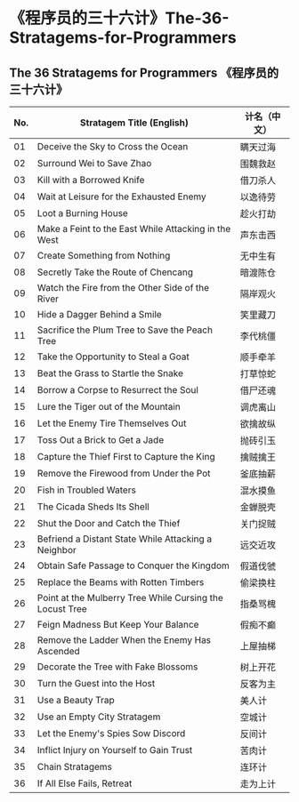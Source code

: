 # 《程序员的三十六计》The-36-Stratagems-for-Programmers

## The 36 Stratagems for Programmers 《程序员的三十六计》

| No. | Stratagem Title (English)                                | 计名（中文） |
| --- | -------------------------------------------------------- | ------ |
| 01  | Deceive the Sky to Cross the Ocean                       | 瞒天过海   |
| 02  | Surround Wei to Save Zhao                                | 围魏救赵   |
| 03  | Kill with a Borrowed Knife                               | 借刀杀人   |
| 04  | Wait at Leisure for the Exhausted Enemy                  | 以逸待劳   |
| 05  | Loot a Burning House                                     | 趁火打劫   |
| 06  | Make a Feint to the East While Attacking in the West     | 声东击西   |
| 07  | Create Something from Nothing                            | 无中生有   |
| 08  | Secretly Take the Route of Chencang                      | 暗渡陈仓   |
| 09  | Watch the Fire from the Other Side of the River          | 隔岸观火   |
| 10  | Hide a Dagger Behind a Smile                             | 笑里藏刀   |
| 11  | Sacrifice the Plum Tree to Save the Peach Tree           | 李代桃僵   |
| 12  | Take the Opportunity to Steal a Goat                     | 顺手牵羊   |
| 13  | Beat the Grass to Startle the Snake                      | 打草惊蛇   |
| 14  | Borrow a Corpse to Resurrect the Soul                    | 借尸还魂   |
| 15  | Lure the Tiger out of the Mountain                       | 调虎离山   |
| 16  | Let the Enemy Tire Themselves Out                        | 欲擒故纵   |
| 17  | Toss Out a Brick to Get a Jade                           | 抛砖引玉   |
| 18  | Capture the Thief First to Capture the King              | 擒贼擒王   |
| 19  | Remove the Firewood from Under the Pot                   | 釜底抽薪   |
| 20  | Fish in Troubled Waters                                  | 混水摸鱼   |
| 21  | The Cicada Sheds Its Shell                               | 金蝉脱壳   |
| 22  | Shut the Door and Catch the Thief                        | 关门捉贼   |
| 23  | Befriend a Distant State While Attacking a Neighbor      | 远交近攻   |
| 24  | Obtain Safe Passage to Conquer the Kingdom               | 假道伐虢   |
| 25  | Replace the Beams with Rotten Timbers                    | 偷梁换柱   |
| 26  | Point at the Mulberry Tree While Cursing the Locust Tree | 指桑骂槐   |
| 27  | Feign Madness But Keep Your Balance                      | 假痴不癫   |
| 28  | Remove the Ladder When the Enemy Has Ascended            | 上屋抽梯   |
| 29  | Decorate the Tree with Fake Blossoms                     | 树上开花   |
| 30  | Turn the Guest into the Host                             | 反客为主   |
| 31  | Use a Beauty Trap                                        | 美人计    |
| 32  | Use an Empty City Stratagem                              | 空城计    |
| 33  | Let the Enemy's Spies Sow Discord                        | 反间计    |
| 34  | Inflict Injury on Yourself to Gain Trust                 | 苦肉计    |
| 35  | Chain Stratagems                                         | 连环计    |
| 36  | If All Else Fails, Retreat                               | 走为上计   |

